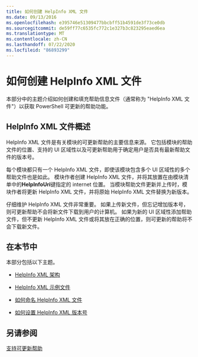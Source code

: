 ```yaml
---
title: 如何创建 HelpInfo XML 文件
ms.date: 09/13/2016
ms.openlocfilehash: e395746e51309477bbcbff51b4591de3f73ce0db
ms.sourcegitcommit: de59ff77c6535fc772c1e327b3c823295eaed6ea
ms.translationtype: MT
ms.contentlocale: zh-CN
ms.lasthandoff: 07/22/2020
ms.locfileid: "86893299"
---
```

# <a name="how-to-create-a-helpinfo-xml-file"></a>如何创建 HelpInfo XML 文件

本部分中的主题介绍如何创建和填充帮助信息文件（通常称为 "HelpInfo XML 文件"）以获取 PowerShell 可更新的帮助功能。

## <a name="helpinfo-xml-file-overview"></a>HelpInfo XML 文件概述

HelpInfo XML 文件是有关模块的可更新帮助的主要信息来源。 它包括模块的帮助文件的位置、支持的 UI 区域性以及可更新帮助用于确定用户是否具有最新帮助文件的版本号。

每个模块都只有一个 HelpInfo XML 文件，即使该模块包含多个 UI 区域性的多个帮助文件也是如此。 模块作者创建 HelpInfo XML 文件，并将其放置在由模块清单中的**HelpInfoUri**键指定的 internet 位置。 当模块帮助文件更新并上传时，模块作者将更新 HelpInfo XML 文件，并将原始 HelpInfo XML 文件替换为新版本。

仔细维护 HelpInfo XML 文件非常重要。 如果上传新文件，但忘记增加版本号，则可更新帮助不会将新文件下载到用户的计算机。 如果为新的 UI 区域性添加帮助文件，但不更新 HelpInfo XML 文件或将其放在正确的位置，则可更新的帮助将不会下载新文件。

## <a name="in-this-section"></a>在本节中

本部分包括以下主题。

- [HelpInfo XML 架构](./helpinfo-xml-schema.md)

- [HelpInfo XML 示例文件](./helpinfo-xml-sample-file.md)

- [如何命名 HelpInfo XML 文件](./how-to-name-a-helpinfo-xml-file.md)

- [如何设置 HelpInfo XML 版本号](./how-to-set-helpinfo-xml-version-numbers.md)

## <a name="see-also"></a>另请参阅

[支持可更新帮助](./supporting-updatable-help.md)
